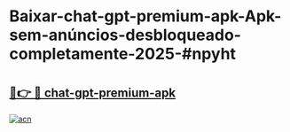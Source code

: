 # Baixar-chat-gpt-premium-apk-Apk-sem-anúncios-desbloqueado-completamente-2025-#npyht

# <h2><a href="https://ainizakaria.my?title=chat-gpt-premium-apk&ref=24M">🔗👉 🔴 chat-gpt-premium-apk</a></h2>

[![acn](https://github.com/user-attachments/assets/0f9c940e-d8b0-45ae-aac7-cd30a18b3e1c)](https://ainizakaria.my?title=chat-gpt-premium-apk&ref=24M)

